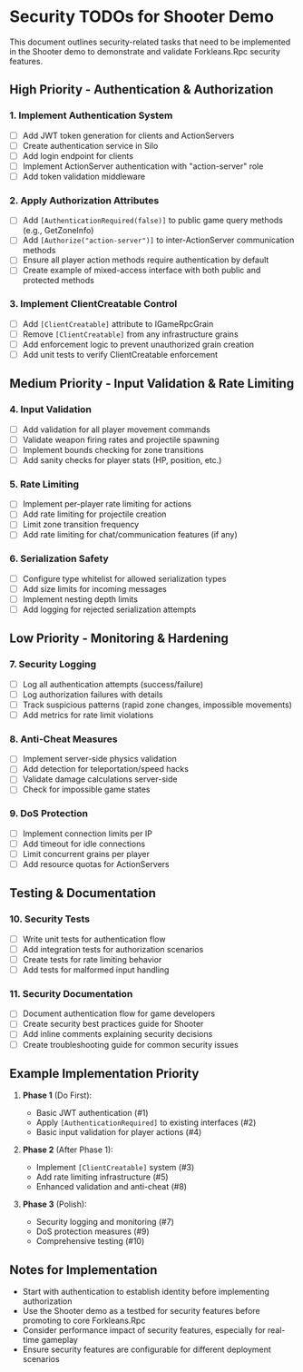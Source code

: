 # Security TODOs for Shooter Demo

This document outlines security-related tasks that need to be implemented in the Shooter demo to demonstrate and validate Forkleans.Rpc security features.

## High Priority - Authentication & Authorization

### 1. Implement Authentication System
- [ ] Add JWT token generation for clients and ActionServers
- [ ] Create authentication service in Silo
- [ ] Add login endpoint for clients
- [ ] Implement ActionServer authentication with "action-server" role
- [ ] Add token validation middleware

### 2. Apply Authorization Attributes
- [ ] Add `[AuthenticationRequired(false)]` to public game query methods (e.g., GetZoneInfo)
- [ ] Add `[Authorize("action-server")]` to inter-ActionServer communication methods
- [ ] Ensure all player action methods require authentication by default
- [ ] Create example of mixed-access interface with both public and protected methods

### 3. Implement ClientCreatable Control
- [ ] Add `[ClientCreatable]` attribute to IGameRpcGrain
- [ ] Remove `[ClientCreatable]` from any infrastructure grains
- [ ] Add enforcement logic to prevent unauthorized grain creation
- [ ] Add unit tests to verify ClientCreatable enforcement

## Medium Priority - Input Validation & Rate Limiting

### 4. Input Validation
- [ ] Add validation for all player movement commands
- [ ] Validate weapon firing rates and projectile spawning
- [ ] Implement bounds checking for zone transitions
- [ ] Add sanity checks for player stats (HP, position, etc.)

### 5. Rate Limiting
- [ ] Implement per-player rate limiting for actions
- [ ] Add rate limiting for projectile creation
- [ ] Limit zone transition frequency
- [ ] Add rate limiting for chat/communication features (if any)

### 6. Serialization Safety
- [ ] Configure type whitelist for allowed serialization types
- [ ] Add size limits for incoming messages
- [ ] Implement nesting depth limits
- [ ] Add logging for rejected serialization attempts

## Low Priority - Monitoring & Hardening

### 7. Security Logging
- [ ] Log all authentication attempts (success/failure)
- [ ] Log authorization failures with details
- [ ] Track suspicious patterns (rapid zone changes, impossible movements)
- [ ] Add metrics for rate limit violations

### 8. Anti-Cheat Measures
- [ ] Implement server-side physics validation
- [ ] Add detection for teleportation/speed hacks
- [ ] Validate damage calculations server-side
- [ ] Check for impossible game states

### 9. DoS Protection
- [ ] Implement connection limits per IP
- [ ] Add timeout for idle connections
- [ ] Limit concurrent grains per player
- [ ] Add resource quotas for ActionServers

## Testing & Documentation

### 10. Security Tests
- [ ] Write unit tests for authentication flow
- [ ] Add integration tests for authorization scenarios
- [ ] Create tests for rate limiting behavior
- [ ] Add tests for malformed input handling

### 11. Security Documentation
- [ ] Document authentication flow for game developers
- [ ] Create security best practices guide for Shooter
- [ ] Add inline comments explaining security decisions
- [ ] Create troubleshooting guide for common security issues

## Example Implementation Priority

1. **Phase 1** (Do First):
   - Basic JWT authentication (#1)
   - Apply `[AuthenticationRequired]` to existing interfaces (#2)
   - Basic input validation for player actions (#4)

2. **Phase 2** (After Phase 1):
   - Implement `[ClientCreatable]` system (#3)
   - Add rate limiting infrastructure (#5)
   - Enhanced validation and anti-cheat (#8)

3. **Phase 3** (Polish):
   - Security logging and monitoring (#7)
   - DoS protection measures (#9)
   - Comprehensive testing (#10)

## Notes for Implementation

- Start with authentication to establish identity before implementing authorization
- Use the Shooter demo as a testbed for security features before promoting to core Forkleans.Rpc
- Consider performance impact of security features, especially for real-time gameplay
- Ensure security features are configurable for different deployment scenarios
